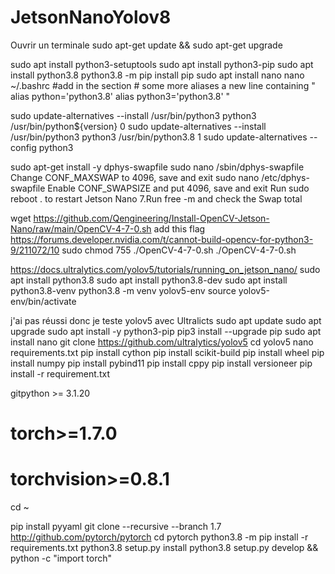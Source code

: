 # JetsonNanoYolov8

Ouvrir un terminale
sudo apt-get update && sudo apt-get upgrade

sudo apt install python3-setuptools
sudo apt install python3-pip
sudo apt install python3.8
python3.8 -m pip install pip
sudo apt install nano
nano ~/.bashrc
#add in the section # some more aliases a new line containing
"
alias python='python3.8'
alias python3='python3.8'
"

sudo update-alternatives --install /usr/bin/python3 python3 /usr/bin/python${version} 0
sudo update-alternatives --install /usr/bin/python3 python3 /usr/bin/python3.8 1
sudo update-alternatives --config python3

sudo apt-get install -y dphys-swapfile
sudo nano /sbin/dphys-swapfile
Change CONF_MAXSWAP to 4096, save and exit
sudo nano /etc/dphys-swapfile
Enable CONF_SWAPSIZE and put 4096, save and exit
Run sudo reboot . to restart Jetson Nano 7.Run free -m and check the Swap total

wget https://github.com/Qengineering/Install-OpenCV-Jetson-Nano/raw/main/OpenCV-4-7-0.sh 
add this flag https://forums.developer.nvidia.com/t/cannot-build-opencv-for-python3-9/211072/10
sudo chmod 755 ./OpenCV-4-7-0.sh 
./OpenCV-4-7-0.sh



https://docs.ultralytics.com/yolov5/tutorials/running_on_jetson_nano/
sudo apt install python3.8
sudo apt install python3.8-dev
sudo apt install python3.8-venv
python3.8 -m venv yolov5-env
source yolov5-env/bin/activate

j'ai pas réussi donc je teste yolov5 avec Ultralicts
sudo apt update
sudo apt upgrade
sudo apt install -y python3-pip
pip3 install --upgrade pip
sudo apt install nano
git clone https://github.com/ultralytics/yolov5
cd yolov5
nano requirements.txt
pip install cython
pip install scikit-build
pip install wheel
pip install numpy
pip install pybind11
pip install cppy
pip install versioneer
pip install -r requirement.txt

gitpython >= 3.1.20
# torch>=1.7.0
# torchvision>=0.8.1

cd ~

pip install pyyaml
git clone --recursive --branch 1.7 http://github.com/pytorch/pytorch
cd pytorch
python3.8 -m pip install -r requirements.txt
python3.8 setup.py install
python3.8 setup.py develop && python -c "import torch"
